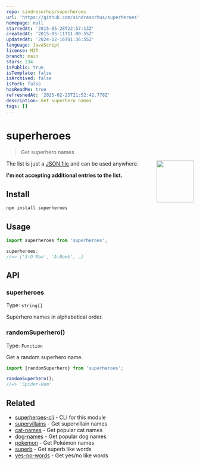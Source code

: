 ```yaml
---
repo: sindresorhus/superheroes
url: 'https://github.com/sindresorhus/superheroes'
homepage: null
starredAt: '2015-05-28T22:57:13Z'
createdAt: '2015-05-11T11:00:55Z'
updatedAt: '2024-12-16T01:36:55Z'
language: JavaScript
license: MIT
branch: main
stars: 234
isPublic: true
isTemplate: false
isArchived: false
isFork: false
hasReadMe: true
refreshedAt: '2025-02-25T21:52:42.778Z'
description: Get superhero names
tags: []
---
```


# superheroes

> Get superhero names

<img src="https://cloud.githubusercontent.com/assets/170270/7563453/ad57a684-f7dd-11e4-8302-081f132e8653.png" width="100" height="112" align="right">

The list is just a [JSON file](superheroes.json) and can be used anywhere.

**I'm not accepting additional entries to the list.**

## Install

```sh
npm install superheroes
```

## Usage

```js
import superheroes from 'superheroes';

superheroes;
//=> ['3-D Man', 'A-Bomb', …]
```

## API

### superheroes

Type: `string[]`

Superhero names in alphabetical order.

### randomSuperhero()

Type: `Function`

Get a random superhero name.

```js
import {randomSuperhero} from 'superheroes';

randomSuperhero();
//=> 'Spider-Ham'
```

## Related

- [superheroes-cli](https://github.com/sindresorhus/superheroes-cli) - CLI for this module
- [supervillains](https://github.com/sindresorhus/supervillains) - Get supervillain names
- [cat-names](https://github.com/sindresorhus/cat-names) - Get popular cat names
- [dog-names](https://github.com/sindresorhus/dog-names) - Get popular dog names
- [pokemon](https://github.com/sindresorhus/pokemon) - Get Pokémon names
- [superb](https://github.com/sindresorhus/superb) - Get superb like words
- [yes-no-words](https://github.com/sindresorhus/yes-no-words) - Get yes/no like words
